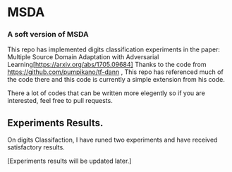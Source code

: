 # MSDA
### A soft version of MSDA

This repo has implemented digits classification experiments in the paper: Multiple Source Domain Adaptation with Adversarial Learning[https://arxiv.org/abs/1705.09684]
Thanks to the code from https://github.com/pumpikano/tf-dann , This repo has referenced much of the code there and this code is currently a simple extension from his code.

There a lot of codes that can be written more elegently so if you are interested, feel free to pull requests.


## Experiments Results.
On digits Classifaction, I have runed two experiments and have received satisfactory results. 

[Experiments results will be updated later.]
####
